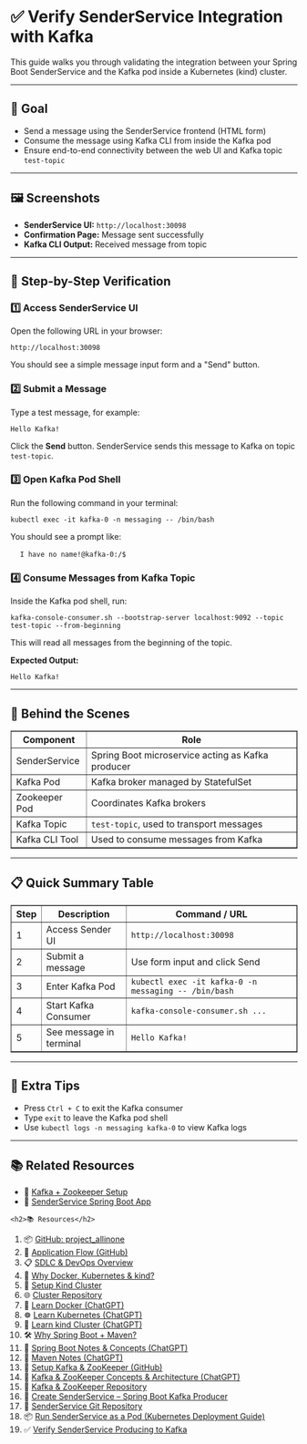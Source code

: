 <!-- BEGIN HTML --> 
<h1>✅ Verify SenderService Integration with Kafka</h1> 
<p>This guide walks you through validating the integration between your Spring Boot SenderService and the Kafka pod inside a Kubernetes (kind) cluster.</p> <hr/> 
<h2>🎯 Goal</h2> 
<ul> 
<li>Send a message using the SenderService frontend (HTML form)</li>
 <li>Consume the message using Kafka CLI from inside the Kafka pod</li> 
 <li>Ensure end-to-end connectivity between the web UI and Kafka topic <code>test-topic</code></li> </ul> 
 <hr/> 
 <h2>🖼️ Screenshots</h2> 
 <ul> <li><strong>SenderService UI:</strong> 
 <code>http://localhost:30098</code>
 </li> 
 <li><strong>Confirmation Page:</strong> Message sent successfully</li>
  <li><strong>Kafka CLI Output:</strong> Received message from topic</li> </ul> 
  <hr/> 
  <h2>📍 Step-by-Step Verification</h2> 
  <h3>1️⃣ Access SenderService UI</h3> 
  <p>Open the following URL in your browser:</p> 
  <pre><code>http://localhost:30098</code></pre> 
  <p>You should see a simple message input form and a "Send" button.</p> 
  <h3>2️⃣ Submit a Message</h3> 
  <p>Type a test message, for example:</p> 
  <pre><code>Hello Kafka!</code></pre> 
  <p>Click the <strong>Send</strong> button. SenderService sends this message to Kafka on topic <code>test-topic</code>.</p> <h3>3️⃣ Open Kafka Pod Shell</h3> <p>Run the following command in your terminal:</p> 
  <pre><code>kubectl exec -it kafka-0 -n messaging -- /bin/bash</code></pre> 
  <p>You should see a prompt like:</p> <pre>
  <code>I have no name!@kafka-0:/$</code></pre>
   <h3>4️⃣ Consume Messages from Kafka Topic</h3> 
   <p>Inside the Kafka pod shell, run:</p> 
   <pre><code>kafka-console-consumer.sh --bootstrap-server localhost:9092 --topic test-topic --from-beginning</code></pre> <p>This will read all messages from the beginning of the topic.</p> 
   <p><strong>Expected Output:</strong></p> 
   <pre><code>Hello Kafka!</code></pre> <hr/> 
   <h2>🧠 Behind the Scenes</h2>
    <table border="1" cellpadding="6"> 
    <thead><tr><th>Component</th><th>Role</th></tr></thead> <tbody> <tr><td>SenderService</td><td>Spring Boot microservice acting as Kafka producer</td></tr> <tr><td>Kafka Pod</td><td>Kafka broker managed by StatefulSet</td></tr> <tr><td>Zookeeper Pod</td><td>Coordinates Kafka brokers</td></tr> <tr><td>Kafka Topic</td><td><code>test-topic</code>, used to transport messages</td></tr> <tr><td>Kafka CLI Tool</td><td>Used to consume messages from Kafka</td></tr> </tbody> </table> <hr/> <h2>📋 Quick Summary Table</h2> <table border="1" cellpadding="6"> <thead><tr><th>Step</th><th>Description</th><th>Command / URL</th></tr></thead> <tbody> <tr><td>1</td><td>Access Sender UI</td><td><code>http://localhost:30098</code></td></tr> <tr><td>2</td><td>Submit a message</td><td>Use form input and click Send</td></tr> <tr><td>3</td><td>Enter Kafka Pod</td><td><code>kubectl exec -it kafka-0 -n messaging -- /bin/bash</code></td></tr> <tr><td>4</td><td>Start Kafka Consumer</td><td><code>kafka-console-consumer.sh ...</code></td></tr> <tr><td>5</td><td>See message in terminal</td><td><code>Hello Kafka!</code></td></tr> </tbody> </table> 
    <hr/> 
    <h2>🧪 Extra Tips</h2> <ul> <li>Press <code>Ctrl + C</code> to exit the Kafka consumer</li> <li>Type <code>exit</code> to leave the Kafka pod shell</li> <li>Use <code>kubectl logs -n messaging kafka-0</code> to view Kafka logs</li> </ul> <hr/>
    <h2>📚 Related Resources</h2> <ul> <li>📘 <a href="https://github.com/praveen581348/project_allinone/blob/master/setup_kafka_zookpeer.md" target="_blank">Kafka + Zookeeper Setup</a></li> <li>🌼 <a href="https://github.com/praveen581348/project_allinone/blob/master/sendservice_overview.md" target="_blank">SenderService Spring Boot App</a></li> </ul> 

    <h2>📚 Resources</h2>
<ol>
  <!-- GitHub Repos & Overviews -->
  <li>📦 <a href="https://github.com/praveen581348/project_allinone" target="_blank">GitHub: project_allinone</a></li>
   <li>🔁 <a href="https://github.com/praveen581348/project_allinone/blob/master/application_flow.md" target="_blank">Application Flow (GitHub)</a></li>
  <li>📋 <a href="https://github.com/praveen581348/project_allinone/blob/master/SDLC-and-DevOps-Overview.md" target="_blank">SDLC & DevOps Overview</a></li>
  
  <!-- Docker, Kubernetes, kind -->
  <li>🚀 <a href="https://github.com/praveen581348/project_allinone/blob/master/why_docker_kubernetes_kind.md" target="_blank">Why Docker, Kubernetes & kind?</a></li>
  <li>🔧 <a href="https://github.com/praveen581348/project_allinone/blob/master/why_docker_kubernetes_kind.md" target="_blank">Setup Kind Cluster</a></li>
  <li>🌐 <a href="https://github.com/praveen581348/cluster" target="_blank">Cluster Repository</a></li>
  
  <!-- Docker -->
  <li>🐳 <a href="https://chatgpt.com/share/6857d18a-a8c0-8001-9c67-850a90e9ddbe" target="_blank">Learn Docker (ChatGPT)</a></li>
  
  <!-- Kubernetes -->
  <li>☸️ <a href="https://chatgpt.com/share/6857e648-5de0-8001-ab14-7897f0aa5989" target="_blank">Learn Kubernetes (ChatGPT)</a></li>
  
  <!-- kind -->
  <li>🧪 <a href="https://chatgpt.com/share/6857e7f1-2d24-8001-88c5-41d0bf8c0c51" target="_blank">Learn kind Cluster (ChatGPT)</a></li>
  
  <!-- Spring Boot + Maven -->
  <li>🛠️ <a href="https://github.com/praveen581348/project_allinone/blob/master/why_springboot_maven.md" target="_blank">Why Spring Boot + Maven?</a></li>
  <li>🌱 <a href="https://chatgpt.com/share/685854c4-f9b4-8001-a16d-bab5320f29d5" target="_blank">Spring Boot Notes & Concepts (ChatGPT)</a></li>
  <li>📘 <a href="https://chatgpt.com/share/6859922a-e6f4-8001-864e-ba59b47ad706" target="_blank">Maven Notes (ChatGPT)</a></li>
  
  <!-- Kafka + ZooKeeper -->
  <li>📡 <a href="https://github.com/praveen581348/project_allinone/blob/master/setup_kafka_zookpeer.md" target="_blank">Setup Kafka & ZooKeeper (GitHub)</a></li>
  <li>📄 <a href="https://chatgpt.com/share/685d3b2e-485c-8001-bc5c-8c3702594e35" target="_blank">Kafka & ZooKeeper Concepts & Architecture (ChatGPT)</a></li>
  <li>📂 <a href="https://github.com/praveen581348/kafka_zookeeper" target="_blank">Kafka & ZooKeeper Repository</a></li>

   <!-- SenderService -->
   <li>🚀 <a href="https://github.com/praveen581348/project_allinone/blob/master/create_senderservice.md" target="_blank">Create SenderService – Spring Boot Kafka Producer</a></li>
   <li>📁 <a href="https://github.com/praveen581348/senderservice" target="_blank">SenderService Git Repository</a></li>
    <li>📦 <a href="https://github.com/praveen581348/project_allinone/blob/master/run_senderservice_as_pod.md" target="_blank">Run SenderService as a Pod (Kubernetes Deployment Guide)</a></li>
    <li>✅ <a href="https://github.com/praveen581348/project_allinone/blob/master/verify_senderservice_kafka.md" target="_blank">Verify SenderService Producing to Kafka</a></li>

</ol>


